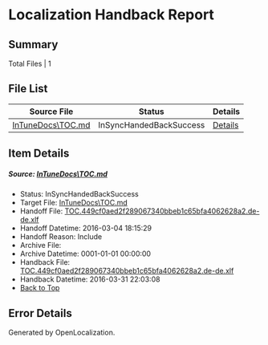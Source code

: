 # <a name='report-top'></a> Localization Handback Report

## Summary
 Total Files | 1

## File List
 Source File | Status | Details 
 ----------- | ------ | ------- 
 [InTuneDocs\TOC.md](https://github.com/Microsoft/IntuneDocs-pr/blob/7e5c904508998a992d8e5c8493dd74dede87c556/InTuneDocs/TOC.md) | InSyncHandedBackSuccess | [Details](#adc83b19e793491b1c6ea0fd8b46cd9f32e592fc1098)

## Item Details
##### <a name='adc83b19e793491b1c6ea0fd8b46cd9f32e592fc1098'></a> Source: [InTuneDocs\TOC.md](https://github.com/Microsoft/IntuneDocs-pr/blob/7e5c904508998a992d8e5c8493dd74dede87c556/InTuneDocs/TOC.md)
* Status: InSyncHandedBackSuccess
* Target File: [InTuneDocs\TOC.md](https://github.com/Microsoft/IntuneDocs-pr.de-de/blob/59cd61b433997aa1d04d786168399258e59b4b85/InTuneDocs/TOC.md)
* Handoff File: [TOC.449cf0aed2f289067340bbeb1c65bfa4062628a2.de-de.xlf](https://github.com/Microsoft/EM.handoff/blob/6e8e84824bb42a30fa52f7105c2a07e70bd9e498/ol-handoff/Microsoft/IntuneDocs-pr.de-de/master/TOC.449cf0aed2f289067340bbeb1c65bfa4062628a2.de-de.xlf)
* Handoff Datetime: 2016-03-04 18:15:29
* Handoff Reason: Include
* Archive File: 
* Archive Datetime: 0001-01-01 00:00:00
* Handback File: [TOC.449cf0aed2f289067340bbeb1c65bfa4062628a2.de-de.xlf](https://github.com/Microsoft/EM.handback/blob/eeaf982e65514dd7ae824b577c878f5bfe210843/ol-handback/Microsoft/IntuneDocs-pr.de-de/master/TOC.449cf0aed2f289067340bbeb1c65bfa4062628a2.de-de.xlf)
* Handback Datetime: 2016-03-31 22:03:08
* [Back to Top](#report-top)


## Error Details

Generated by OpenLocalization.

